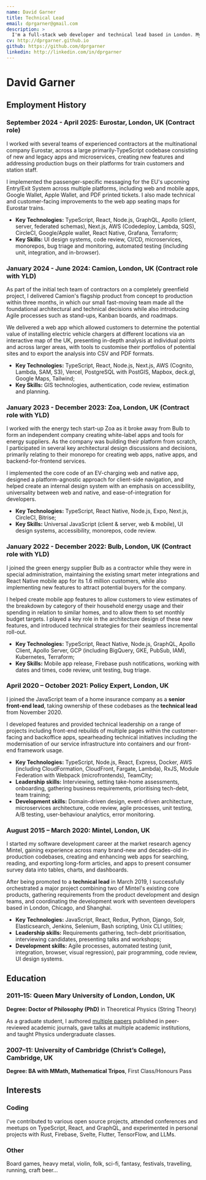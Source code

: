 ```yaml
---
name: David Garner
title: Technical Lead
email: dprgarner@gmail.com
description: >
  I'm a full-stack web developer and technical lead based in London. My primary focus is front-end development with **TypeScript** and **React**, but I also have considerable professional experience in back-end development with **Node.js, Python, and Django**. I place a strong emphasis on quality in all of my code, and consider code review and automated testing to be essential parts of the development process.
cv: http://dprgarner.github.io
github: https://github.com/dprgarner
linkedin: http://linkedin.com/in/dprgarner
---
```


# David Garner

## Employment History

### **September 2024 - April 2025:** Eurostar, London, UK (Contract role)

I worked with several teams of experienced contractors at the multinational company Eurostar, across a large primarily-TypeScript codebase consisting of new and legacy apps and microservices, creating new features and addressing production bugs on their platforms for train customers and station staff.

I implemented the passenger-specific messaging for the EU's upcoming Entry/Exit System across multiple platforms, including web and mobile apps, Google Wallet, Apple Wallet, and PDF printed tickets. I also made technical and customer-facing improvements to the web app seating maps for Eurostar trains.

- **Key Technologies:** TypeScript, React, Node.js, GraphQL, Apollo (client, server, federated schemas), Next.js, AWS (Codedeploy, Lambda, SQS), CircleCI, Google/Apple wallet, React Native, Grafana, Terraform;
- **Key Skills:** UI design systems, code review, CI/CD, microservices, monorepos, bug triage and monitoring, automated testing (including unit, integration, and in-browser).

### **January 2024 - June 2024:** Camion, London, UK (Contract role with YLD)

As part of the initial tech team of contractors on a completely greenfield project, I delivered Camion's flagship product from concept to production within three months, in which our small fast-moving team made all the foundational architectural and technical decisions while also introducing Agile processes such as stand-ups, Kanban boards, and roadmaps.

We delivered a web app which allowed customers to determine the potential value of installing electric vehicle chargers at different locations via an interactive map of the UK, presenting in-depth analysis at individual points and across larger areas, with tools to customise their portfolios of potential sites and to export the analysis into CSV and PDF formats.

- **Key Technologies:** TypeScript, React, Node.js, Next.js, AWS (Cognito, Lambda, SAM, S3), Vercel, PostgreSQL with PostGIS, Mapbox, deck.gl, Google Maps, Tailwind;
- **Key Skills:** GIS technologies, authentication, code review, estimation and planning.

### **January 2023 - December 2023:** Zoa, London, UK (Contract role with YLD)

I worked with the energy tech start-up Zoa as it broke away from Bulb to form an independent company creating white-label apps and tools for energy suppliers.
As the company was building their platform from scratch, I participated in several key architectural design discussions and decisions, primarily relating to their monorepo for creating web apps, native apps, and backend-for-frontend services.

I implemented the core code of an EV-charging web and native app, designed a platform-agnostic approach for client-side navigation, and helped create an internal design system with an emphasis on accessibility, universality between web and native, and ease-of-integration for developers.

- **Key Technologies:** TypeScript, React Native, Node.js, Expo, Next.js, CircleCI, Bitrise;
- **Key Skills:** Universal JavaScript (client & server, web & mobile), UI design systems, accessibility, monorepos, code review.

### **January 2022 - December 2022:** Bulb, London, UK (Contract role with YLD)

I joined the green energy supplier Bulb as a contractor while they were in special administration, maintaining the existing smart meter integrations and React Native mobile app for its 1.6 million customers, while also implementing new features to attract potential buyers for the company.

I helped create mobile app features to allow customers to view estimates of the breakdown by category of their household energy usage and their spending in relation to similar homes, and to allow them to set monthly budget targets. I played a key role in the architecture design of these new features, and introduced technical strategies for their seamless incremental roll-out.

- **Key Technologies:** TypeScript, React Native, Node.js, GraphQL, Apollo Client, Apollo Server, GCP (including BigQuery, GKE, PubSub, IAM), Kubernetes, Terraform;
- **Key Skills:** Mobile app release, Firebase push notifications, working with dates and times, code review, unit testing, bug triage.

### **April 2020 – October 2021:** Policy Expert, London, UK

I joined the JavaScript team of a home insurance company as a **senior front-end lead**, taking ownership of these codebases as the **technical lead** from November 2020.

I developed features and provided technical leadership on a range of projects including front-end rebuilds of multiple pages within the customer-facing and backoffice apps, spearheading technical initiatives including the modernisation of our service infrastructure into containers and our front-end framework usage.

- **Key Technologies:** TypeScript, Node.js, React, Express, Docker, AWS (including CloudFormation, CloudFront, Fargate, Lambda), RxJS, Module Federation with Webpack (microfrontends), TeamCity;
- **Leadership skills:** Interviewing, setting take-home assessments, onboarding, gathering business requirements, prioritising tech-debt, team training;
- **Development skills:** Domain-driven design, event-driven architecture, microservices architecture, code review, agile processes, unit testing, A/B testing, user-behaviour analytics, error monitoring.

### **August 2015 – March 2020:** Mintel, London, UK

I started my software development career at the market research agency Mintel, gaining experience across many brand-new and decades-old in-production codebases, creating and enhancing web apps for searching, reading, and exporting long-form articles, and apps to present consumer survey data into tables, charts, and dashboards.

After being promoted to a **technical lead** in March 2019, I successfully orchestrated a major project combining two of Mintel's existing core products, gathering requirements from the product development and design teams, and coordinating the development work with seventeen developers based in London, Chicago, and Shanghai.

- **Key Technologies:** JavaScript, React, Redux, Python, Django, Solr, Elasticsearch, Jenkins, Selenium, Bash scripting, Unix CLI utilities;
- **Leadership skills:** Requirements gathering, tech-debt prioritisation, interviewing candidates, presenting talks and workshops;
- **Development skills:** Agile processes, automated testing (unit, integration, browser, visual regression), pair programming, code review, UI design systems.

<div class="break" />

## Education

### **2011–15: Queen Mary University of London**, London, UK

**Degree: Doctor of Philosophy (PhD)** in Theoretical Physics (String Theory)

As a graduate student, I authored [multiple papers](https://arxiv.org/search/hep-th?searchtype=author&query=Garner%2C+D) published in peer-reviewed academic journals, gave talks at multiple academic institutions, and taught Physics undergraduate classes.

### **2007–11: University of Cambridge** (Christ’s College), Cambridge, UK

**Degree: BA with MMath, Mathematical Tripos**, First Class/Honours Pass

## Interests

### Coding

I've contributed to various open source projects, attended conferences and meetups on TypeScript, React, and GraphQL, and experimented in personal projects with Rust, Firebase, Svelte, Flutter, TensorFlow, and LLMs.

### Other

Board games, heavy metal, violin, folk, sci-fi, fantasy, festivals, travelling, running, craft beer...
